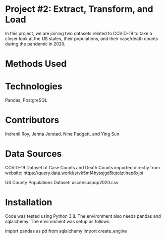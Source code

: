 # Project #2: Extract, Transform, and Load
In this project, we are joining two datasets related to COVID-19 to take a closer look at the US states, their populations, and their case/death counts during the pandemic in 2020.

# Methods Used

# Technologies
Pandas, PostgreSQL

# Contributors
Indranil Roy, Jenna Jorstad, Nina Padgett, and Ying Sun

# Data Sources
COVID-19 Dataset of Case Counts and Death Counts imported directly from website: https://query.data.world/s/vk5mf4hyssjgd5iqtolztihap6xjpi

US County Populations Dataset: uscensuspop2020.csv

# Installation
Code was tested using Python 3.8. The environment also needs pandas and sqlalchemy. The environment was setup as follows:

import pandas as pd
from sqlalchemy import create_engine
